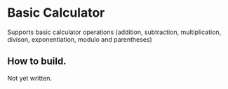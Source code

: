 # Basic Calculator
Supports basic calculator operations (addition, subtraction, multiplication, divison, exponentiation, modulo and parentheses)
## How to build.
Not yet written.
